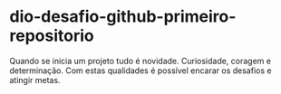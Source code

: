 # dio-desafio-github-primeiro-repositorio

Quando se inicia um projeto tudo é novidade.
Curiosidade, coragem e determinação. Com estas qualidades é possível encarar os desafios e atingir metas.
